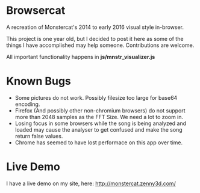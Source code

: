 # Browsercat
A recreation of Monstercat's 2014 to early 2016 visual style in-browser.

This project is one year old, but I decided to post it here as some of the things I have accomplished may help someone. 
Contributions are welcome.

All important functionality happens in **js/mnstr_visualizer.js**

# Known Bugs
- Some pictures do not work. Possibly filesize too large for base64 encoding.
- Firefox (And possibly other non-chromium browsers) do not support more than 2048 samples as the FFT Size. We need a lot to zoom in.
- Losing focus in some browsers while the song is being analyzed and loaded may cause the analyser to get confused and make the song return false values.
- Chrome has seemed to have lost performace on this app over time.

# Live Demo
I have a live demo on my site, here: http://monstercat.zenny3d.com/
